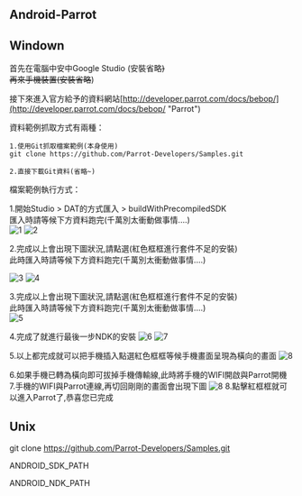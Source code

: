 Android-Parrot
---
## Windown ##

首先在電腦中安中Google Studio (安裝省略~~) <br>
再來手機裝置(安裝省略~~)

接下來進入官方給予的資料網站[http://developer.parrot.com/docs/bebop/](http://developer.parrot.com/docs/bebop/ "Parrot")

資料範例抓取方式有兩種：

	1.使用Git抓取檔案範例(本身使用)
	git clone https://github.com/Parrot-Developers/Samples.git

	2.直接下載Git資料(省略~)

檔案範例執行方式：

1.開始Studio > DAT的方式匯入 > buildWithPrecompiledSDK <br>
匯入時請等候下方資料跑完(千萬別太衝動做事情....)<br>
![1](https://github.com/nexstar/Parrot/raw/master/Android/1.PNG)
![2](https://github.com/nexstar/Parrot/raw/master/Android/2.PNG)

2.完成以上會出現下圖狀況,請點選(紅色框框進行套件不足的安裝)<br>
此時匯入時請等候下方資料跑完(千萬別太衝動做事情....)<br>

![3](https://github.com/nexstar/Parrot/raw/master/Android/3.png)
![4](https://github.com/nexstar/Parrot/raw/master/Android/4.png)

3.完成以上會出現下圖狀況,請點選(紅色框框進行套件不足的安裝)<br>
此時匯入時請等候下方資料跑完(千萬別太衝動做事情....)<br>
![5](https://github.com/nexstar/Parrot/raw/master/Android/5.png)

4.完成了就進行最後一步NDK的安裝
![6](https://github.com/nexstar/Parrot/raw/master/Android/6.png)
![7](https://github.com/nexstar/Parrot/raw/master/Android/7.png)

5.以上都完成就可以把手機插入點選紅色框框等候手機畫面呈現為橫向的畫面
![8](https://github.com/nexstar/Parrot/raw/master/Android/8.png)

6.如果手機已轉為橫向即可拔掉手機傳輸線,此時將手機的WIFI開啟與Parrot開機
7.手機的WIFI與Parrot連線,再切回剛剛的畫面會出現下圖
![8](https://github.com/nexstar/Parrot/raw/master/Android/8.png)
8.點擊紅框框就可以進入Parrot了,恭喜您已完成


## Unix  ##

git clone https://github.com/Parrot-Developers/Samples.git


ANDROID_SDK_PATH

ANDROID_NDK_PATH

